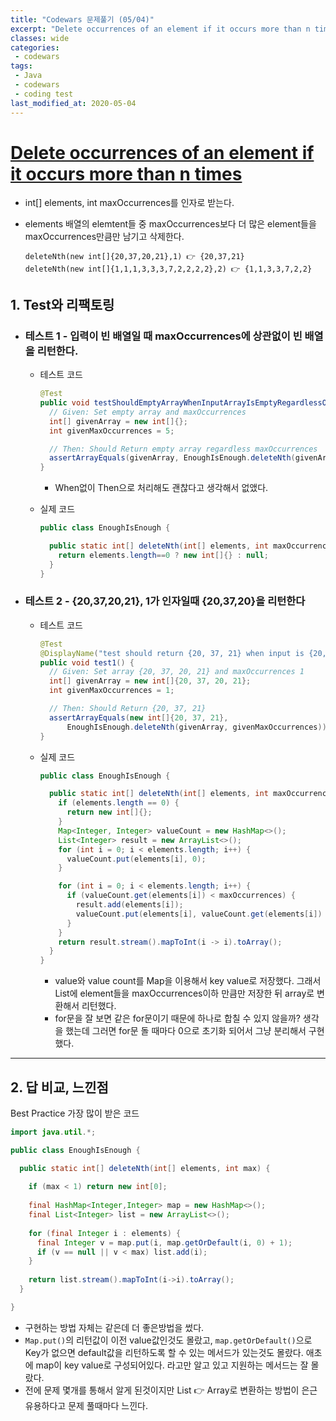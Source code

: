 ```yaml
---
title: "Codewars 문제풀기 (05/04)"
excerpt: "Delete occurrences of an element if it occurs more than n times (6kyu)"
classes: wide
categories:
 - codewars
tags:
 - Java
 - codewars
 - coding test
last_modified_at: 2020-05-04
---
```




# [Delete occurrences of an element if it occurs more than n times](https://www.codewars.com/kata/554ca54ffa7d91b236000023/train/java)

* int[] elements, int maxOccurrences를 인자로 받는다.

* elements 배열의 elemtent들 중 maxOccurrences보다 더 많은 element들을 maxOccurrences만큼만 남기고 삭제한다.

  ```
  deleteNth(new int[]{20,37,20,21},1) 👉 {20,37,21}
  deleteNth(new int[]{1,1,1,3,3,3,7,2,2,2,2},2) 👉 {1,1,3,3,7,2,2}
  ```

  

## 1. Test와 리팩토링

* ### 테스트 1 - 입력이 빈 배열일 때 maxOccurrences에 상관없이 빈 배열을 리턴한다.

  * 테스트 코드

    ```java
    @Test
    public void testShouldEmptyArrayWhenInputArrayIsEmptyRegardlessOfMaxOccurrences() {
      // Given: Set empty array and maxOccurrences
      int[] givenArray = new int[]{};
      int givenMaxOccurrences = 5;
    
      // Then: Should Return empty array regardless maxOccurrences
      assertArrayEquals(givenArray, EnoughIsEnough.deleteNth(givenArray, givenMaxOccurrences));
    }
    ```
    
    * When없이 Then으로 처리해도 괜찮다고 생각해서 없앴다.
    
  * 실제 코드

      ```java
      public class EnoughIsEnough {
      
        public static int[] deleteNth(int[] elements, int maxOccurrences) {
          return elements.length==0 ? new int[]{} : null;
        }
      }
      ```



* ### 테스트 2 - {20,37,20,21}, 1가 인자일때 {20,37,20}을 리턴한다

  * 테스트 코드

    ```java
    @Test
    @DisplayName("test should return {20, 37, 21} when input is {20, 37, 20, 21} and 1")
    public void test1() {
      // Given: Set array {20, 37, 20, 21} and maxOccurrences 1
      int[] givenArray = new int[]{20, 37, 20, 21};
      int givenMaxOccurrences = 1;
    
      // Then: Should Return {20, 37, 21}
      assertArrayEquals(new int[]{20, 37, 21},
          EnoughIsEnough.deleteNth(givenArray, givenMaxOccurrences));
    }
    ```

  * 실제 코드

    ```java
    public class EnoughIsEnough {
    
      public static int[] deleteNth(int[] elements, int maxOccurrences) {
        if (elements.length == 0) {
          return new int[]{};
        }
        Map<Integer, Integer> valueCount = new HashMap<>();
        List<Integer> result = new ArrayList<>();
        for (int i = 0; i < elements.length; i++) {
          valueCount.put(elements[i], 0);
        }
    
        for (int i = 0; i < elements.length; i++) {
          if (valueCount.get(elements[i]) < maxOccurrences) {
            result.add(elements[i]);
            valueCount.put(elements[i], valueCount.get(elements[i]) + 1);
          }
        }
        return result.stream().mapToInt(i -> i).toArray();
      }
    }
    ```

    * value와 value count를 Map을 이용해서 key value로 저장했다. 그래서 List에 element들을 maxOccurrences이하 만큼만 저장한 뒤 array로 변환해서 리턴했다.
    * for문을 잘 보면 같은 for문이기 때문에 하나로 합칠 수 있지 않을까? 생각을 했는데 그러면 for문 돌 때마다 0으로 초기화 되어서 그냥 분리해서 구현했다.

---

## 2. 답 비교, 느낀점

Best Practice 가장 많이 받은 코드

```java
import java.util.*;

public class EnoughIsEnough {

  public static int[] deleteNth(int[] elements, int max) {
  
    if (max < 1) return new int[0];
    
    final HashMap<Integer,Integer> map = new HashMap<>();
    final List<Integer> list = new ArrayList<>();
    
    for (final Integer i : elements) {
      final Integer v = map.put(i, map.getOrDefault(i, 0) + 1);
      if (v == null || v < max) list.add(i);
    }
    
    return list.stream().mapToInt(i->i).toArray();
  }

}
```

* 구현하는 방법 자체는 같은데 더 좋은방법을 썼다.
* `Map.put()`의 리턴값이 이전 value값인것도 몰랐고, `map.getOrDefault()`으로 Key가 없으면 default값을 리턴하도록 할 수 있는 메서드가 있는것도 몰랐다. 애초에 map이 key value로 구성되어있다. 라고만 알고 있고 지원하는 메서드는 잘 몰랐다.
* 전에 문제 몇개를 통해서 알게 된것이지만 List 👉 Array로 변환하는 방법이 은근 유용하다고 문제 풀때마다 느낀다.

